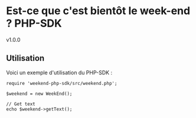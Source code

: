 Est-ce que c'est bientôt le week-end ? PHP-SDK
===============

v1.0.0

Utilisation
-----

Voici un exemple d'utilisation du PHP-SDK :

    require 'weekend-php-sdk/src/weekend.php';

    $weekend = new WeekEnd();

    // Get text
    echo $weekend->getText();
